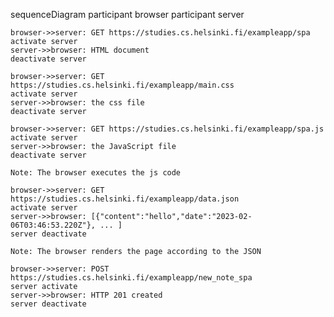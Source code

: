 sequenceDiagram
	participant browser
	participant server

	browser->>server: GET https://studies.cs.helsinki.fi/exampleapp/spa
	activate server
	server->>browser: HTML document
	deactivate server

	browser->>server: GET https://studies.cs.helsinki.fi/exampleapp/main.css
	activate server
	server->>browser: the css file
	deactivate server

	browser->>server: GET https://studies.cs.helsinki.fi/exampleapp/spa.js
	activate server
	server->>browser: the JavaScript file
	deactivate server

	Note: The browser executes the js code

	browser->>server: GET https://studies.cs.helsinki.fi/exampleapp/data.json
	activate server
	server->>browser: [{"content":"hello","date":"2023-02-06T03:46:53.220Z"}, ... ]
	server deactivate

	Note: The browser renders the page according to the JSON

	browser->>server: POST https://studies.cs.helsinki.fi/exampleapp/new_note_spa
	server activate
	server->>browser: HTTP 201 created
	server deactivate
